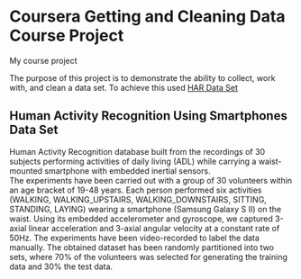 # Coursera Getting and Cleaning Data Course Project
My course project

The purpose of this project is to demonstrate the ability to collect, work with, and clean a data set.
To achieve this used [HAR Data Set](#Human-Activity-Recognition-Using-Smartphones-Data-Set)



## <a>Human Activity Recognition Using Smartphones Data Set</a>
Human Activity Recognition database built from the recordings of 30 subjects performing activities of daily living (ADL) while carrying a waist-mounted smartphone with embedded inertial sensors.</br>
The experiments have been carried out with a group of 30 volunteers within an age bracket of 19-48 years. Each person performed six activities (WALKING, WALKING_UPSTAIRS, WALKING_DOWNSTAIRS, SITTING, STANDING, LAYING) wearing a smartphone (Samsung Galaxy S II) on the waist. Using its embedded accelerometer and gyroscope, we captured 3-axial linear acceleration and 3-axial angular velocity at a constant rate of 50Hz. The experiments have been video-recorded to label the data manually. The obtained dataset has been randomly partitioned into two sets, where 70% of the volunteers was selected for generating the training data and 30% the test data.
